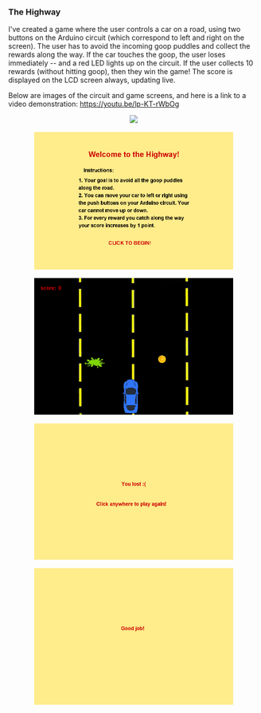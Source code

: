 ### The Highway

I've created a game where the user controls a car on a road, using two buttons on the Arduino circuit (which correspond to left and right on the screen). The user has to avoid the incoming goop puddles and collect the rewards along the way. If the car touches the goop, the user loses immediately -- and a red LED lights up on the circuit. If the user collects 10 rewards (without hitting goop), then they win the game! The score is displayed on the LCD screen always, updating live. 

Below are images of the circuit and game screens, and here is a link to a video demonstration: https://youtu.be/lp-KT-rWbOg

<p align="center">
  <img src="CIRCUIT.png" width="400" />
</p>
<p align="center">
  <img src="screen0.PNG" width="400" />
</p>
<p align="center">
  <img src="screen1.PNG" width="400" />
</p>
<p align="center">
  <img src="screen2.PNG" width="400" />
</p>
<p align="center">
  <img src="screen3.PNG" width="400" />
</p>
